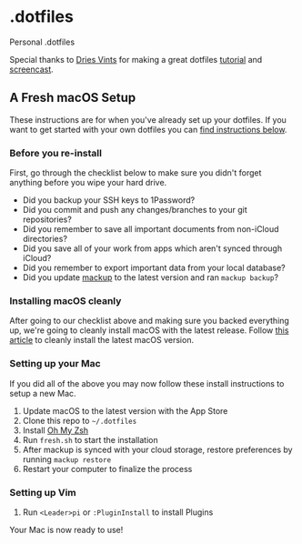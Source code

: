 # .dotfiles

Personal .dotfiles

Special thanks to [Dries Vints](https://github.com/driesvints) for making a great dotfiles [tutorial](https://driesvints.com/blog/getting-started-with-dotfiles) and [screencast](https://laracasts.com/series/guest-spotlight/episodes/1).

## A Fresh macOS Setup

These instructions are for when you've already set up your dotfiles. If you want to get started with your own dotfiles you can [find instructions below](#your-own-dotfiles).

### Before you re-install

First, go through the checklist below to make sure you didn't forget anything before you wipe your hard drive.

- Did you backup your SSH keys to 1Password?
- Did you commit and push any changes/branches to your git repositories?
- Did you remember to save all important documents from non-iCloud directories?
- Did you save all of your work from apps which aren't synced through iCloud?
- Did you remember to export important data from your local database?
- Did you update [mackup](https://github.com/lra/mackup) to the latest version and ran `mackup backup`?

### Installing macOS cleanly

After going to our checklist above and making sure you backed everything up, we're going to cleanly install macOS with the latest release. Follow [this article](https://www.imore.com/how-do-clean-install-macos) to cleanly install the latest macOS version.

### Setting up your Mac

If you did all of the above you may now follow these install instructions to setup a new Mac.

1. Update macOS to the latest version with the App Store
2. Clone this repo to `~/.dotfiles`
3. Install [Oh My Zsh](https://github.com/robbyrussell/oh-my-zsh#getting-started)
4. Run `fresh.sh` to start the installation
5. After mackup is synced with your cloud storage, restore preferences by running `mackup restore`
6. Restart your computer to finalize the process

### Setting up Vim

1. Run `<Leader>pi` or `:PluginInstall` to install Plugins

Your Mac is now ready to use!
